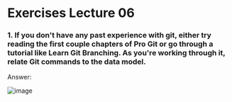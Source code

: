 # Exercises Lecture 06

### 1. If you don't have any past experience with git, either try reading the first couple chapters of Pro Git or go through a tutorial like Learn Git Branching. As you're working through it, relate Git commands to the data model.

Answer: 

![image](https://user-images.githubusercontent.com/69206952/205943532-2d645757-8ba4-40e4-b538-7cbbc882d942.png)
  
